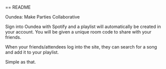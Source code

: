 == README

Oundea: Make Parties Collaborative

Sign into Oundea with Spotify and a playlist will automatically be created in your account.
You will be given a unique room code to share with your friends.

When your friends/attendees log into the site, they can search for a song and add it to your playlist.

Simple as that.
